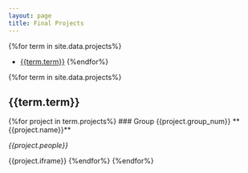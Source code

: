 ```yaml
---
layout: page
title: Final Projects
---
```


{%for term in site.data.projects%}
- [{{term.term}}](#{{term.term}})
{%endfor%}

{%for term in site.data.projects%}
<h2 id="{{term.term}}"> {{term.term}} </h2>
{%for project in term.projects%}
### Group {{project.group_num}}
**{{project.name}}**

*{{project.people}}*

{{project.iframe}}
{%endfor%}
{%endfor%}